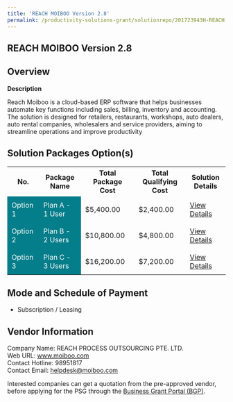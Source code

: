 ```yaml
---
title: 'REACH MOIBOO Version 2.8'
permalink: /productivity-solutions-grant/solutionrepo/201723943H-REACH-MOIBOO-v-28-G
---
```


## REACH MOIBOO Version 2.8

## Overview

**Description**

Reach Moiboo is a cloud-based ERP software that helps businesses automate key functions including sales, billing, inventory and accounting. The solution is designed for retailers, restaurants, workshops, auto dealers, auto rental companies, wholesalers and service providers, aiming to streamline operations and improve productivity

## Solution Packages Option(s)

<table>
<tr>
<th><b>No.</b></th>
<th><b>Package Name</b></th>
<th><b>Total Package Cost</b></th>
<th><b>Total Qualifying Cost</b></th>
<th><b>Solution Details</b></th>
</tr>
<tr>
<td style='padding: 10px; background-color: #037E8A; color: #FFFFFF;'>Option 1</td>
<td style='padding: 10px; background-color: #037E8A; color: #FFFFFF;'>Plan A - 1 User</td>
<td style='padding: 10px;'>$5,400.00</td>
<td style='padding: 10px;'>$2,400.00</td>
<td style='padding: 10px;'><a href='/images/psg/201723943H_20240284_13032025_Desensitised_Annex3_Part1.pdf' target='_blank'>View Details</a></td>
</tr>
<tr>
<td style='padding: 10px; background-color: #037E8A; color: #FFFFFF;'>Option 2</td>
<td style='padding: 10px; background-color: #037E8A; color: #FFFFFF;'>Plan B - 2 Users</td>
<td style='padding: 10px;'>$10,800.00</td>
<td style='padding: 10px;'>$4,800.00</td>
<td style='padding: 10px;'><a href='/images/psg/201723943H_20240284_13032025_Desensitised_Annex3_Part2.pdf' target='_blank'>View Details</a></td>
</tr>
<tr>
<td style='padding: 10px; background-color: #037E8A; color: #FFFFFF;'>Option 3</td>
<td style='padding: 10px; background-color: #037E8A; color: #FFFFFF;'>Plan C - 3 Users</td>
<td style='padding: 10px;'>$16,200.00</td>
<td style='padding: 10px;'>$7,200.00</td>
<td style='padding: 10px;'><a href='/images/psg/201723943H_20240284_13032025_Desensitised_Annex3_Part3.pdf' target='_blank'>View Details</a></td>
</tr>
</table>

## Mode and Schedule of Payment

 - Subscription / Leasing

## Vendor Information

 Company Name: REACH PROCESS OUTSOURCING PTE. LTD.<br>Web URL: www.moiboo.com<br>Contact Hotline: 98951817 <br>Contact Email: helpdesk@moiboo.com<br>

Interested companies can get a quotation from the pre-approved vendor, before applying for the PSG through the <a href='https://www.businessgrants.gov.sg/' target='_blank' rel='noopener'>Business Grant Portal (BGP)</a>.

<script src="/jquery/resize-tables.js"></script>
